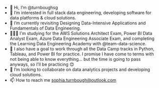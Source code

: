 - 👋 Hi, I’m @turnboughsg
- 👀 I’m interested in full stack data engineering, developing software for data platforms & cloud solutions.
- 🌱 I’m currently revisiting Designing Data-Intensive Applications and Fundamentals of Data Engineering.
- 👩🏽‍💻 I'm studying for the AWS Solutions Architect Exam, Power BI Data Analyst Exam, Azure Data Engineering Associate Exam, and completing the Learning Data Engineering Academy with @team-data-science.
- 🦄 I also have a goal to work through all the Data Camp tracks in Python, Tableau, and Power BI for practice. I promise I have come to terms with not being able to know everything... but the time is going to pass anyways, so I'll be practicing 😊 
- 💞️ I’m looking to collaborate on data analytics projects and developing cloud solutions.
- 📫 How to reach me sophia.turnbough@outlook.com

<!---
turnboughsg/turnboughsg is a ✨ special ✨ repository because its `README.md` (this file) appears on your GitHub profile.
You can click the Preview link to take a look at your changes.
--->
